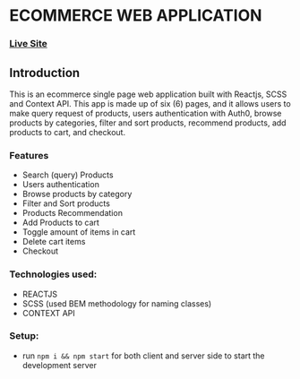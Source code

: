 # ECOMMERCE WEB APPLICATION

### [Live Site](https://osifo-john-store.netlify.app/)

## Introduction

This is an ecommerce single page web application built with Reactjs, SCSS and Context API. This app is made up of six (6) pages, and it allows users to make query request of products, users authentication with Auth0, browse products by categories, filter and sort products, recommend products, add products to cart, and checkout.

### Features

- Search (query) Products
- Users authentication
- Browse products by category
- Filter and Sort products
- Products Recommendation
- Add Products to cart
- Toggle amount of items in cart
- Delete cart items
- Checkout

### Technologies used:

- REACTJS
- SCSS (used BEM methodology for naming classes)
- CONTEXT API

### Setup:

- run `npm i && npm start` for both client and server side to start the development server
